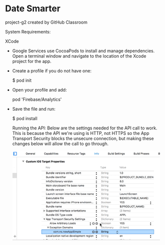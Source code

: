 # Date Smarter 
project-g2 created by GitHub Classroom

System Requirements: 

  XCode

  - Google Services use CocoaPods to install and manage dependencies. Open a terminal window and navigate to the location of the Xcode project for the app. 
  - Create a profile if you do not have one:

    $ pod init 

  - Open your profile and add:

    pod 'Firebase/Analytics'

  - Save the file and run: 

    $ pod install 
    
    Running the API:
      Below are the settings needed for the API call to work. This is because the API we're using is HTTP, not HTTPS so the App Transport Security blocks       the unsecure connection, but making these changes below will allow the call to go through.
    
   
    ![alt text](ATS_Settings.png)



